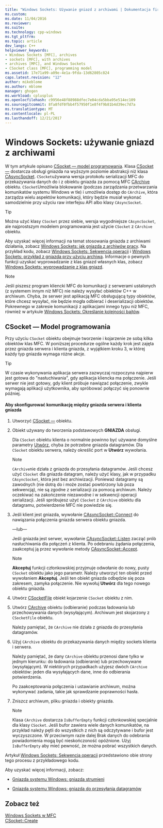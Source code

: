 ```yaml
---
title: "Windows Sockets: Używanie gniazd z archiwami | Dokumentacja firmy Microsoft"
ms.custom: 
ms.date: 11/04/2016
ms.reviewer: 
ms.suite: 
ms.technology: cpp-windows
ms.tgt_pltfrm: 
ms.topic: article
dev_langs: C++
helpviewer_keywords:
- Windows Sockets [MFC], archives
- sockets [MFC], with archives
- archives [MFC], and Windows Sockets
- CSocket class [MFC], programming model
ms.assetid: 17e71a99-a09e-4e1a-9fda-13d62805c824
caps.latest.revision: "12"
author: mikeblome
ms.author: mblome
manager: ghogen
ms.workload: cplusplus
ms.openlocfilehash: c9956e48f88988dfec7e04cda5bba95e514ec109
ms.sourcegitcommit: 8fa8fdf0fbb4f57950f1e8f4f9b81b4d39ec7d7a
ms.translationtype: MT
ms.contentlocale: pl-PL
ms.lasthandoff: 12/21/2017
---
```

# <a name="windows-sockets-using-sockets-with-archives"></a>Windows Sockets: używanie gniazd z archiwami
W tym artykule opisano [CSocket — model programowania](#_core_the_csocket_programming_model). Klasa [CSocket —](../mfc/reference/csocket-class.md) dostarcza obsługi gniazda na wyższym poziomie abstrakcji niż klasa [CAsyncSocket](../mfc/reference/casyncsocket-class.md). `CSocket`używana wersja protokołu serializacji MFC do przekazywania danych do i z obiektu gniazda za pomocą MFC [CArchive](../mfc/reference/carchive-class.md) obiektu. `CSocket`Umożliwia blokowanie (podczas zarządzania przetwarzania komunikatów systemu Windows w tle) i umożliwia dostęp do `CArchive`, która zarządza wielu aspektów komunikacji, który będzie musiał wykonać samodzielnie przy użyciu raw interfejsu API albo klasy `CAsyncSocket`.  
  
> [!TIP]
>  Można użyć klasy `CSocket` przez siebie, wersja wygodniejsze `CAsyncSocket`, ale najprostszym modelem programowania jest użycie `CSocket` z `CArchive` obiektu.  
  
 Aby uzyskać więcej informacji na temat stosowania gniazda z archiwami działania, zobacz [Windows Sockets: jak gniazda z archiwów pracy](../mfc/windows-sockets-how-sockets-with-archives-work.md). Na przykład kodu, zobacz [Windows Sockets: Sekwencja operacji](../mfc/windows-sockets-sequence-of-operations.md) i [Windows Sockets: przykład z gniazda przy użyciu archiwa](../mfc/windows-sockets-example-of-sockets-using-archives.md). Informacje o pewnych funkcji uzyskać wyprowadzanie z klas gniazd własnych klas, zobacz [Windows Sockets: wyprowadzanie z klas gniazd](../mfc/windows-sockets-deriving-from-socket-classes.md).  
  
> [!NOTE]
>  Jeśli piszesz program kliencki MFC do komunikacji z serwerami ustalonych (z systemem innym niż MFC) nie należy wysyłać obiektów C++ w archiwum. Chyba, że serwer jest aplikacją MFC obsługującą typy obiektów, które chcesz wysyłać, nie będzie mogła odbierać i deserializacji obiektów. Pokrewnego w zakresie komunikacji z aplikacjami innego typu niż MFC, również w artykule [Windows Sockets: Określanie kolejności bajtów](../mfc/windows-sockets-byte-ordering.md).  
  
##  <a name="_core_the_csocket_programming_model"></a>CSocket — Model programowania  
 Przy użyciu `CSocket` obiektu obejmuje tworzenie i kojarzenie ze sobą kilka obiektów klas MFC. W poniższej procedurze ogólne każdy krok jest zajęta przez gniazda serwera i klienta gniazda, z wyjątkiem kroku 3, w której każdy typ gniazda wymaga różne akcje.  
  
> [!TIP]
>  W czasie wykonywania aplikacja serwera zazwyczaj rozpoczyna najpierw jest gotowa do "nasłuchiwania", gdy aplikacja kliencka ma połączenie. Jeśli serwer nie jest gotowy, gdy klient próbuje nawiązać połączenie, zwykle wymagają aplikacji użytkownika, aby spróbować połączyć się ponownie później.  
  
#### <a name="to-set-up-communication-between-a-server-socket-and-a-client-socket"></a>Aby skonfigurować komunikację między gniazda serwera i klienta gniazda  
  
1.  Utworzyć [CSocket —](../mfc/reference/csocket-class.md) obiektu.  
  
2.  Obiekt używany do tworzenia podstawowych **GNIAZDA** obsługi.  
  
     Dla `CSocket` obiektu klienta o normalnie powinno być używane domyślne parametry [Utwórz](../mfc/reference/casyncsocket-class.md#create), chyba że potrzebne gniazda datagramów. Dla `CSocket` obiektu serwera, należy określić port w **Utwórz** wywołania.  
  
    > [!NOTE]
    >  `CArchive`nie działa z gniazda do przesyłania datagramów. Jeśli chcesz użyć `CSocket` dla gniazda datagram, należy użyć klasy, jak w przypadku `CAsyncSocket`, która jest bez archiwizacji. Ponieważ datagramy są zawodnych (nie dotrą do i może zostać powtórzony lub poza sekwencją), nie są zgodne z serializacji za pomocą archiwum. Należy oczekiwać na zakończenie niezawodne i w sekwencji operacji serializacji. Jeśli spróbujesz użyć `CSocket` z `CArchive` obiektu dla datagramu, potwierdzenie MFC nie powiedzie się.  
  
3.  Jeśli klient jest gniazda, wywołanie [CAsyncSocket::Connect](../mfc/reference/casyncsocket-class.md#connect) do nawiązania połączenia gniazda serwera obiektu gniazda.  
  
     —lub—  
  
     Jeśli gniazda jest serwer, wywołanie [CAsyncSocket::Listen](../mfc/reference/casyncsocket-class.md#listen) zacząć prób nasłuchiwania dla połączeń z klienta. Po odebraniu żądania połączenia, zaakceptuj ją przez wywołanie metody [CAsyncSocket::Accept](../mfc/reference/casyncsocket-class.md#accept).  
  
    > [!NOTE]
    >  **Akceptuj** funkcji członkowskiej przyjmuje odwołanie do nowy, pusty `CSocket` obiektu jako jego parametr. Należy utworzyć ten obiekt przed wywołaniem **Akceptuj**. Jeśli ten obiekt gniazda odbędzie się poza zakresem, zamyka połączenie. Nie wywołuj **Utwórz** dla tego nowego obiektu gniazda.  
  
4.  Utwórz [CSocketFile](../mfc/reference/csocketfile-class.md) obiekt kojarzenie `CSocket` obiektu z nim.  
  
5.  Utwórz [CArchive](../mfc/reference/carchive-class.md) obiektu (odbieranie) podczas ładowania lub przechowywania danych (wysyłającym). Archiwum jest skojarzony z `CSocketFile` obiektu.  
  
     Należy pamiętać, że `CArchive` nie działa z gniazda do przesyłania datagramów.  
  
6.  Użyj `CArchive` obiektu do przekazywania danych między sockets klienta i serwera.  
  
     Należy pamiętać, że dany `CArchive` obiektu przenosi dane tylko w jednym kierunku: do ładowania (odbieranie) lub przechowywane (wysyłającym). W niektórych przypadkach użyjesz dwóch `CArchive` obiektów: jeden dla wysyłających dane, inne do odbierania potwierdzenia.  
  
     Po zaakceptowania połączenia i ustawianie archiwum, można wykonywać zadania, takie jak sprawdzanie poprawności hasła.  
  
7.  Zniszcz archiwum, pliku gniazda i obiekty gniazda.  
  
    > [!NOTE]
    >  Klasa `CArchive` dostarcza `IsBufferEmpty` funkcji członkowskiej specjalnie dla klasy `CSocket`. Jeśli bufor zawiera wiele danych komunikatów, na przykład należy pętli do wszystkich z nich są odczytywane i bufor jest wyczyszczone. W przeciwnym razie dalej Brak danych do odebrania powiadomienia mogą być nieskończoność opóźnione. Użyj `IsBufferEmpty` aby mieć pewność, że można pobrać wszystkich danych.  
  
 Artykuł [Windows Sockets: Sekwencja operacji](../mfc/windows-sockets-sequence-of-operations.md) przedstawiono obie strony tego procesu z przykładowego kodu.  
  
 Aby uzyskać więcej informacji, zobacz:  
  
-   [Gniazda systemu Windows: gniazda strumieni](../mfc/windows-sockets-stream-sockets.md)  
  
-   [Gniazda systemu Windows: gniazda do przesyłania datagramów](../mfc/windows-sockets-datagram-sockets.md)  
  
## <a name="see-also"></a>Zobacz też  
 [Windows Sockets w MFC](../mfc/windows-sockets-in-mfc.md)   
 [CSocket::Create](../mfc/reference/csocket-class.md#create)


